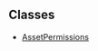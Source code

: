 ## Classes

- [AssetPermissions](../../../../Classes/API/Entities/Identity/AssetPermissions/AssetPermissions.md)
